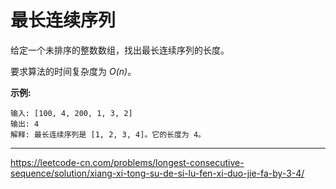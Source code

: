 # 最长连续序列

给定一个未排序的整数数组，找出最长连续序列的长度。

要求算法的时间复杂度为 *O(n)*。

**示例:**

```
输入: [100, 4, 200, 1, 3, 2]
输出: 4
解释: 最长连续序列是 [1, 2, 3, 4]。它的长度为 4。
```

---

https://leetcode-cn.com/problems/longest-consecutive-sequence/solution/xiang-xi-tong-su-de-si-lu-fen-xi-duo-jie-fa-by-3-4/

